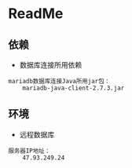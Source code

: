 # ReadMe

## 依赖
- 数据库连接所用依赖
```text
mariadb数据库连接Java所用jar包：
    mariadb-java-client-2.7.3.jar
```
## 环境
- 远程数据库
```text
服务器IP地址：
    47.93.249.24
```